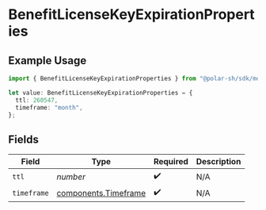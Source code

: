 # BenefitLicenseKeyExpirationProperties

## Example Usage

```typescript
import { BenefitLicenseKeyExpirationProperties } from "@polar-sh/sdk/models/components/benefitlicensekeyexpirationproperties.js";

let value: BenefitLicenseKeyExpirationProperties = {
  ttl: 260547,
  timeframe: "month",
};
```

## Fields

| Field                                                        | Type                                                         | Required                                                     | Description                                                  |
| ------------------------------------------------------------ | ------------------------------------------------------------ | ------------------------------------------------------------ | ------------------------------------------------------------ |
| `ttl`                                                        | *number*                                                     | :heavy_check_mark:                                           | N/A                                                          |
| `timeframe`                                                  | [components.Timeframe](../../models/components/timeframe.md) | :heavy_check_mark:                                           | N/A                                                          |